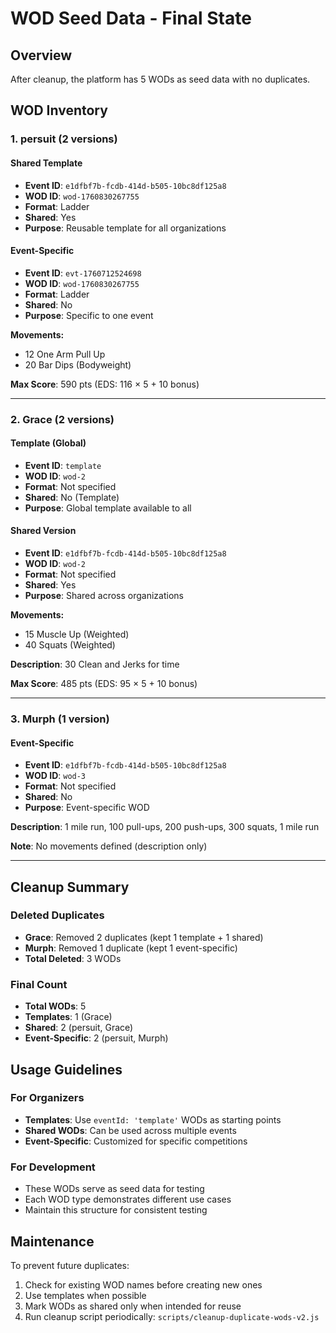 # WOD Seed Data - Final State

## Overview
After cleanup, the platform has 5 WODs as seed data with no duplicates.

## WOD Inventory

### 1. **persuit** (2 versions)

#### Shared Template
- **Event ID**: `e1dfbf7b-fcdb-414d-b505-10bc8df125a8`
- **WOD ID**: `wod-1760830267755`
- **Format**: Ladder
- **Shared**: Yes
- **Purpose**: Reusable template for all organizations

#### Event-Specific
- **Event ID**: `evt-1760712524698`
- **WOD ID**: `wod-1760830267755`
- **Format**: Ladder
- **Shared**: No
- **Purpose**: Specific to one event

**Movements:**
- 12 One Arm Pull Up
- 20 Bar Dips (Bodyweight)

**Max Score**: 590 pts (EDS: 116 × 5 + 10 bonus)

---

### 2. **Grace** (2 versions)

#### Template (Global)
- **Event ID**: `template`
- **WOD ID**: `wod-2`
- **Format**: Not specified
- **Shared**: No (Template)
- **Purpose**: Global template available to all

#### Shared Version
- **Event ID**: `e1dfbf7b-fcdb-414d-b505-10bc8df125a8`
- **WOD ID**: `wod-2`
- **Format**: Not specified
- **Shared**: Yes
- **Purpose**: Shared across organizations

**Movements:**
- 15 Muscle Up (Weighted)
- 40 Squats (Weighted)

**Description**: 30 Clean and Jerks for time

**Max Score**: 485 pts (EDS: 95 × 5 + 10 bonus)

---

### 3. **Murph** (1 version)

#### Event-Specific
- **Event ID**: `e1dfbf7b-fcdb-414d-b505-10bc8df125a8`
- **WOD ID**: `wod-3`
- **Format**: Not specified
- **Shared**: No
- **Purpose**: Event-specific WOD

**Description**: 1 mile run, 100 pull-ups, 200 push-ups, 300 squats, 1 mile run

**Note**: No movements defined (description only)

---

## Cleanup Summary

### Deleted Duplicates
- **Grace**: Removed 2 duplicates (kept 1 template + 1 shared)
- **Murph**: Removed 1 duplicate (kept 1 event-specific)
- **Total Deleted**: 3 WODs

### Final Count
- **Total WODs**: 5
- **Templates**: 1 (Grace)
- **Shared**: 2 (persuit, Grace)
- **Event-Specific**: 2 (persuit, Murph)

## Usage Guidelines

### For Organizers
- **Templates**: Use `eventId: 'template'` WODs as starting points
- **Shared WODs**: Can be used across multiple events
- **Event-Specific**: Customized for specific competitions

### For Development
- These WODs serve as seed data for testing
- Each WOD type demonstrates different use cases
- Maintain this structure for consistent testing

## Maintenance

To prevent future duplicates:
1. Check for existing WOD names before creating new ones
2. Use templates when possible
3. Mark WODs as shared only when intended for reuse
4. Run cleanup script periodically: `scripts/cleanup-duplicate-wods-v2.js`
